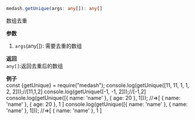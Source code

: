 ```ts
medash.getUnique(args: any[]): any[]
```
数组去重

**参数** 
1. `args`(any[]): 需要去重的数组 
  
**返回**        
`any[]`:返回去重后的数组    

**例子**  
<me-embed>const {getUnique} = require("medash");
console.log(getUnique([11, 11, 1, 1, 2, 2]));//[11,1,2]
console.log(getUnique([-1, -1, 2]));//[-1,2]
console.log(getUnique([{ name: 'name' }, { age: 20 }, 1]));
//=>[ { name: 'name' }, { age: 20 }, 1 ]
console.log(getUnique([{ name: 'name' }, { name: 'name' }, 1]));
//=>[ { name: 'name' }, 1 ]</me-embed>
